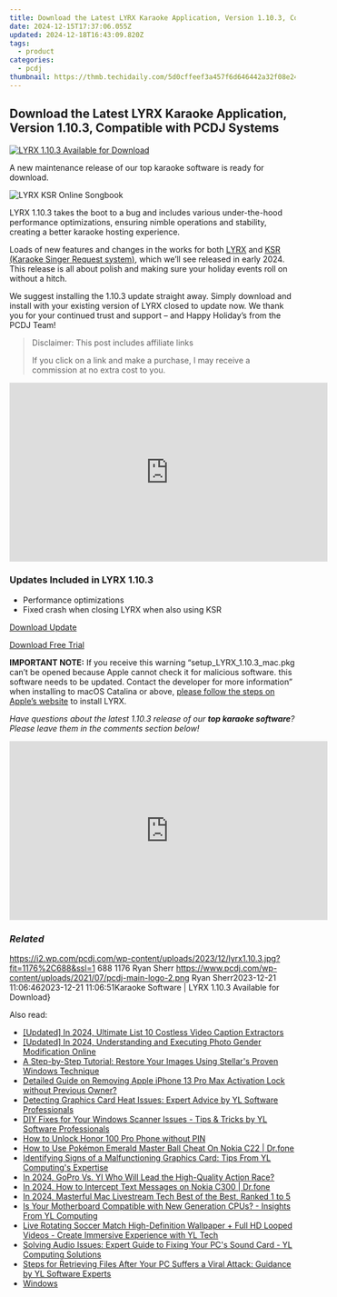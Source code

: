 ```yaml
---
title: Download the Latest LYRX Karaoke Application, Version 1.10.3, Compatible with PCDJ Systems
date: 2024-12-15T17:37:06.055Z
updated: 2024-12-18T16:43:09.820Z
tags:
  - product
categories:
  - pcdj
thumbnail: https://thmb.techidaily.com/5d0cffeef3a457f6d646442a32f08e24ee51602aa778ea2d41cdc52aa7fdbdaa.jpg
---
```


## Download the Latest LYRX Karaoke Application, Version 1.10.3, Compatible with PCDJ Systems

[![LYRX 1.10.3 Available for Download](https://i2.wp.com/pcdj.com/wp-content/uploads/2023/12/lyrx1.10.3.jpg?resize=845%2C321&ssl=1)](https://i2.wp.com/pcdj.com/wp-content/uploads/2023/12/lyrx1.10.3.jpg?fit=1030%2C603&ssl=1 "lyrx1.10.3")

A new maintenance release of our top karaoke software is ready for download. 

![LYRX KSR Online Songbook](https://i1.wp.com/pcdj.com/wp-content/uploads/2021/04/LYRX.png?resize=256%2C162&ssl=1)

LYRX 1.10.3 takes the boot to a bug and includes various under-the-hood performance optimizations, ensuring nimble operations and stability, creating a better karaoke hosting experience. 

Loads of new features and changes in the works for both [LYRX](http://www.lyrxkaraoke.com/) and [KSR (Karaoke Singer Request system)](https://tools.techidaily.com/pcdj/products/), which we’ll see released in early 2024\. This release is all about polish and making sure your holiday events roll on without a hitch. 

We suggest installing the 1.10.3 update straight away. Simply download and install with your existing version of LYRX closed to update now. We thank you for your continued trust and support – and Happy Holiday’s from the PCDJ Team! 

>  Disclaimer: This post includes affiliate links
>
>  If you click on a link and make a purchase, I may receive a commission at no extra cost to you.
>

<!-- affiliate ads begin -->
<iframe width="560" height="315" src="https://www.youtube.com/embed/KaqfZcWg5sE?si=LPmSKk7AFp8VxDFD" title="YouTube video player" frameborder="0" allow="accelerometer; autoplay; clipboard-write; encrypted-media; gyroscope; picture-in-picture; web-share" referrerpolicy="strict-origin-when-cross-origin" allowfullscreen></iframe>
<!-- affiliate ads end -->

### Updates Included in LYRX 1.10.3

* Performance optimizations
* Fixed crash when closing LYRX when also using KSR

[Download Update](https://tools.techidaily.com/pcdj/products/)

[Download Free Trial](http://lyrxkaraoke.com/free-trial-2/)

**IMPORTANT NOTE:** If you receive this warning “setup\_LYRX\_1.10.3\_mac.pkg can’t be opened because Apple cannot check it for malicious software. this software needs to be updated. Contact the developer for more information” when installing to macOS Catalina or above, [please follow the steps on Apple’s website](https://support.apple.com/en-ca/guide/mac-help/mchleab3a043/mac) to install LYRX.

_Have questions about the latest 1.10.3 release of our **top karaoke software**? Please leave them in the comments section below!_

<!-- affiliate ads begin -->
<iframe width="560" height="315" src="https://www.youtube.com/embed/lxv4NM-89CU?si=Uj5rOkhrwZ_6QIuW" title="YouTube video player" frameborder="0" allow="accelerometer; autoplay; clipboard-write; encrypted-media; gyroscope; picture-in-picture; web-share" referrerpolicy="strict-origin-when-cross-origin" allowfullscreen></iframe>
<!-- affiliate ads end -->

### _Related_

https://i2.wp.com/pcdj.com/wp-content/uploads/2023/12/lyrx1.10.3.jpg?fit=1176%2C688&ssl=1 688 1176 Ryan Sherr https://www.pcdj.com/wp-content/uploads/2021/07/pcdj-main-logo-2.png Ryan Sherr2023-12-21 11:06:462023-12-21 11:06:51Karaoke Software | LYRX 1.10.3 Available for Download}

<ins class="adsbygoogle"
     style="display:block"
     data-ad-format="autorelaxed"
     data-ad-client="ca-pub-7571918770474297"
     data-ad-slot="1223367746"></ins>

<ins class="adsbygoogle"
     style="display:block"
     data-ad-client="ca-pub-7571918770474297"
     data-ad-slot="8358498916"
     data-ad-format="auto"
     data-full-width-responsive="true"></ins>

<span class="atpl-alsoreadstyle">Also read:</span>
<div><ul>
<li><a href="https://youtube-zero.techidaily.com/ed-in-2024-ultimate-list-10-costless-video-caption-extractors/"><u>[Updated] In 2024, Ultimate List 10 Costless Video Caption Extractors</u></a></li>
<li><a href="https://instagram-clips.techidaily.com/updated-in-2024-understanding-and-executing-photo-gender-modification-online/"><u>[Updated] In 2024, Understanding and Executing Photo Gender Modification Online</u></a></li>
<li><a href="https://data-safeguard.techidaily.com/a-step-by-step-tutorial-restore-your-images-using-stellars-proven-windows-technique/"><u>A Step-by-Step Tutorial: Restore Your Images Using Stellar's Proven Windows Technique</u></a></li>
<li><a href="https://apple-account.techidaily.com/detailed-guide-on-removing-apple-iphone-13-pro-max-activation-lock-without-previous-owner-by-drfone-ios/"><u>Detailed Guide on Removing Apple iPhone 13 Pro Max Activation Lock without Previous Owner?</u></a></li>
<li><a href="https://discover-bits.techidaily.com/detecting-graphics-card-heat-issues-expert-advice-by-yl-software-professionals/"><u>Detecting Graphics Card Heat Issues: Expert Advice by YL Software Professionals</u></a></li>
<li><a href="https://discover-bits.techidaily.com/diy-fixes-for-your-windows-scanner-issues-tips-and-tricks-by-yl-software-professionals/"><u>DIY Fixes for Your Windows Scanner Issues - Tips & Tricks by YL Software Professionals</u></a></li>
<li><a href="https://unlock-android.techidaily.com/how-to-unlock-honor-100-pro-phone-without-pin-by-drfone-android/"><u>How to Unlock Honor 100 Pro Phone without PIN</u></a></li>
<li><a href="https://android-pokemon-go.techidaily.com/how-to-use-pokemon-emerald-master-ball-cheat-on-nokia-c22-drfone-by-drfone-virtual-android/"><u>How to Use Pokémon Emerald Master Ball Cheat On Nokia C22 | Dr.fone</u></a></li>
<li><a href="https://discover-bits.techidaily.com/identifying-signs-of-a-malfunctioning-graphics-card-tips-from-yl-computings-expertise/"><u>Identifying Signs of a Malfunctioning Graphics Card: Tips From YL Computing's Expertise</u></a></li>
<li><a href="https://some-knowledge.techidaily.com/in-2024-gopro-vs-yi-who-will-lead-the-high-quality-action-race/"><u>In 2024, GoPro Vs. YI Who Will Lead the High-Quality Action Race?</u></a></li>
<li><a href="https://android-location-track.techidaily.com/in-2024-how-to-intercept-text-messages-on-nokia-c300-drfone-by-drfone-virtual-android/"><u>In 2024, How to Intercept Text Messages on Nokia C300 | Dr.fone</u></a></li>
<li><a href="https://extra-support.techidaily.com/in-2024-masterful-mac-livestream-tech-best-of-the-best-ranked-1-to-5/"><u>In 2024, Masterful Mac Livestream Tech Best of the Best, Ranked 1 to 5</u></a></li>
<li><a href="https://discover-bits.techidaily.com/is-your-motherboard-compatible-with-new-generation-cpus-insights-from-yl-computing/"><u>Is Your Motherboard Compatible with New Generation CPUs? - Insights From YL Computing</u></a></li>
<li><a href="https://discover-bits.techidaily.com/live-rotating-soccer-match-high-definition-wallpaper-plus-full-hd-looped-videos-create-immersive-experience-with-yl-tech/"><u>Live Rotating Soccer Match High-Definition Wallpaper + Full HD Looped Videos - Create Immersive Experience with YL Tech</u></a></li>
<li><a href="https://discover-bits.techidaily.com/solving-audio-issues-expert-guide-to-fixing-your-pcs-sound-card-yl-computing-solutions/"><u>Solving Audio Issues: Expert Guide to Fixing Your PC's Sound Card - YL Computing Solutions</u></a></li>
<li><a href="https://discover-bits.techidaily.com/steps-for-retrieving-files-after-your-pc-suffers-a-viral-attack-guidance-by-yl-software-experts/"><u>Steps for Retrieving Files After Your PC Suffers a Viral Attack: Guidance by YL Software Experts</u></a></li>
<li><a href="https://discover-bits.techidaily.com/windows/"><u>Windows</u></a></li>
</ul></div>

